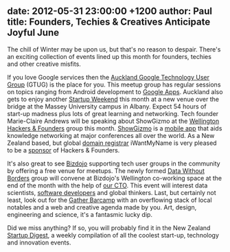 date: 2012-05-31 23:00:00 +1200
author: Paul
title: Founders, Techies & Creatives Anticipate Joyful June
----

The chill of Winter may be upon us, but that's no reason to despair. There's an exciting collection of events lined up this month for founders, techies and other creative misfits.

If you love Google services then the [Auckland Google Technology User Group](http://archived.link/http://www.meetup.com/Auckland-GTUG/) (GTUG) is the place for you. This meetup group has regular sessions on topics ranging from Android development to [Google Apps](https://iwantmyname.com/features/applications/google-apps-for-your-domain). Auckland also gets to enjoy another [Startup Weekend](http://auckland.startupweekend.org/) this month at a new venue over the bridge at the Massey University campus in Albany. Expect 54 hours of start-up madness plus lots of great learning and networking. Tech founder Marie-Claire Andrews will be speaking about ShowGizmo at the [Wellington Hackers & Founders](http://www.meetup.com/Hackers-and-Founders-Wellington/events/60395282/) group this month. [ShowGizmo](http://www.showgizmo.com/) is a [mobile app](https://iwantmyname.co.nz/services/mobile/) that aids knowledge networking at major conferences all over the world. As a New Zealand based, but global [domain registrar](https://iwantmyname.co.nz/) iWantMyName is very pleased to be a [sponsor](http://www.hackfund.me/) of Hackers & Founders.

It's also great to see [Bizdojo](http://bizdojo.com/) supporting tech user groups in the community by offering a free venue for meetups. The newly formed [Data Without Borders](http://www.meetup.com/Data-Without-Borders-NZ/events/66909372/) group will convene at Bizdojo's Wellington co-working space at the end of the month with the help of [our CTO](https://iwantmyname.co.nz/about). This event will interest data scientists, [software developers](https://iwantmyname.co.nz/services/developer/) and global thinkers. Last, but certainly not least, look out for the [Gather Barcamp](http://gathergather.co.nz/) with an overflowing stack of local notables and a web and creative agenda made by you. Art, design, engineering and science, it's a fantasmic lucky dip.

Did we miss anything? If so, you will probably find it in the New Zealand [Startup Digest](http://startupdigest.com/), a weekly compilation of all the coolest start-up, technology and innovation events.
